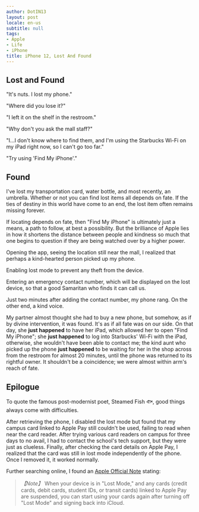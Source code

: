 ```yaml
---
author: DotIN13
layout: post
locale: en-us
subtitle: null
tags:
- Apple
- Life
- iPhone
title: iPhone 12, Lost And Found
---
```


## Lost and Found

"It's nuts. I lost my phone."

"Where did you lose it?"

"I left it on the shelf in the restroom."

"Why don't you ask the mall staff?"

"I...I don't know where to find them, and I'm using the Starbucks Wi-Fi on my iPad right now, so I can't go too far."

"Try using 'Find My iPhone'."

## Found

I've lost my transportation card, water bottle, and most recently, an umbrella. Whether or not you can find lost items all depends on fate. If the ties of destiny in this world have come to an end, the lost item often remains missing forever.

If locating depends on fate, then "Find My iPhone" is ultimately just a means, a path to follow, at best a possibility. But the brilliance of Apple lies in how it shortens the distance between people and kindness so much that one begins to question if they are being watched over by a higher power.

Opening the app, seeing the location still near the mall, I realized that perhaps a kind-hearted person picked up my phone.

Enabling lost mode to prevent any theft from the device.

Entering an emergency contact number, which will be displayed on the lost device, so that a good Samaritan who finds it can call us.

Just two minutes after adding the contact number, my phone rang. On the other end, a kind voice.

My partner almost thought she had to buy a new phone, but somehow, as if by divine intervention, it was found. It's as if all fate was on our side. On that day, she **just happened** to have her iPad, which allowed her to open "Find My iPhone"; she **just happened** to log into Starbucks' Wi-Fi with the iPad, otherwise, she wouldn't have been able to contact me; the kind aunt who picked up the phone **just happened** to be waiting for her in the shop across from the restroom for almost 20 minutes, until the phone was returned to its rightful owner. It shouldn't be a coincidence; we were almost within arm's reach of fate.

## Epilogue

To quote the famous post-modernist poet, Steamed Fish 🐟, good things always come with difficulties.

After retrieving the phone, I disabled the lost mode but found that my campus card linked to Apple Pay still couldn't be used, failing to read when near the card reader. After trying various card readers on campus for three days to no avail, I had to contact the school's tech support, but they were just as clueless. Finally, after checking the card details on Apple Pay, I realized that the card was still in lost mode independently of the phone. Once I removed it, it worked normally.

Further searching online, I found an [Apple Official Note](https://support.apple.com/zh-cn/guide/icloud/mmfc0f0165/icloud) stating:

> *【Note】* When your device is in "Lost Mode," and any cards (credit cards, debit cards, student IDs, or transit cards) linked to Apple Pay are suspended, you can start using your cards again after turning off "Lost Mode" and signing back into iCloud.
